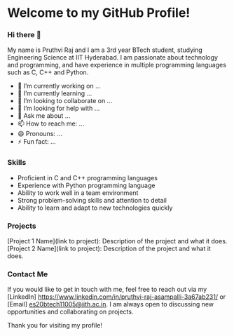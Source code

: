 # Welcome to my GitHub Profile!
### Hi there 👋

<!--
**Pruthvi-Raj-25/Pruthvi-Raj-25** is a ✨ _special_ ✨ repository because its `README.md` (this file) appears on your GitHub profile.

Here are some ideas to get you started:
-->

My name is Pruthvi Raj and I am a 3rd year BTech student, studying Engineering Science at IIT Hyderabad. I am passionate about technology and programming, and have experience in multiple programming languages such as C, C++ and Python.

- 🔭 I’m currently working on ...
- 🌱 I’m currently learning ...
- 👯 I’m looking to collaborate on ...
- 🤔 I’m looking for help with ...
- 💬 Ask me about ...
- 📫 How to reach me: ...
- 😄 Pronouns: ...
- ⚡ Fun fact: ...


### Skills
- Proficient in C and C++ programming languages
- Experience with Python programming language
- Ability to work well in a team environment
- Strong problem-solving skills and attention to detail
- Ability to learn and adapt to new technologies quickly
### Projects
[Project 1 Name](link to project): Description of the project and what it does.
[Project 2 Name](link to project): Description of the project and what it does.
### Contact Me
If you would like to get in touch with me, feel free to reach out via my [LinkedIn] https://www.linkedin.com/in/pruthvi-raj-asampalli-3a67ab231/ or [Email] es20btech11005@iith.ac.in. I am always open to discussing new opportunities and collaborating on projects.

Thank you for visiting my profile!
